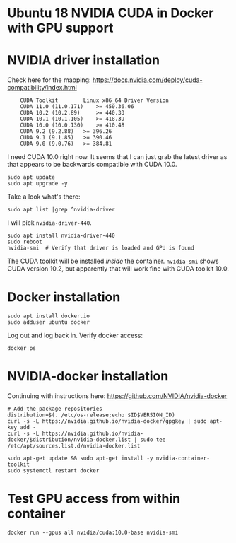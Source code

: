 Ubuntu 18 NVIDIA CUDA in Docker with GPU support
================================================

# NVIDIA driver installation 

Check here for the mapping: https://docs.nvidia.com/deploy/cuda-compatibility/index.html

        CUDA Toolkit 		Linux x86_64 Driver Version
        CUDA 11.0 (11.0.171) 	>= 450.36.06
        CUDA 10.2 (10.2.89) 	>= 440.33
        CUDA 10.1 (10.1.105) 	>= 418.39
        CUDA 10.0 (10.0.130) 	>= 410.48
        CUDA 9.2 (9.2.88) 	>= 396.26
        CUDA 9.1 (9.1.85) 	>= 390.46
        CUDA 9.0 (9.0.76) 	>= 384.81

I need CUDA 10.0 right now. It seems that I can just grab the latest driver as that appears to be backwards compatible with CUDA 10.0.

	sudo apt update
	sudo apt upgrade -y

Take a look what's there:

	sudo apt list |grep ^nvidia-driver

I will pick `nvidia-driver-440`.

	sudo apt install nvidia-driver-440
	sudo reboot
	nvidia-smi  # Verify that driver is loaded and GPU is found

The CUDA toolkit will be installed *inside* the container. `nvidia-smi` shows CUDA version 10.2, but apparently that will work fine with CUDA toolkit 10.0.

# Docker installation

	sudo apt install docker.io
	sudo adduser ubuntu docker

Log out and log back in. Verify docker access:

	docker ps

# NVIDIA-docker installation

Continuing with instructions here: https://github.com/NVIDIA/nvidia-docker

	# Add the package repositories
	distribution=$(. /etc/os-release;echo $ID$VERSION_ID)
	curl -s -L https://nvidia.github.io/nvidia-docker/gpgkey | sudo apt-key add -
	curl -s -L https://nvidia.github.io/nvidia-docker/$distribution/nvidia-docker.list | sudo tee /etc/apt/sources.list.d/nvidia-docker.list

	sudo apt-get update && sudo apt-get install -y nvidia-container-toolkit
	sudo systemctl restart docker

# Test GPU access from within container

	docker run --gpus all nvidia/cuda:10.0-base nvidia-smi

